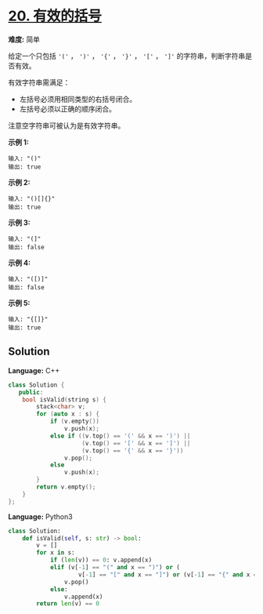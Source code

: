 # [20. 有效的括号](https://leetcode-cn.com/problems/valid-parentheses/)

**难度:** 简单

给定一个只包括 `'('` ， `')'` ， `'{'` ， `'}'` ， `'['` ， `']'` 的字符串，判断字符串是否有效。

有效字符串需满足：
- 左括号必须用相同类型的右括号闭合。
- 左括号必须以正确的顺序闭合。

注意空字符串可被认为是有效字符串。

 **示例 1:** 

```
输入: "()"
输出: true
```

 **示例 2:** 

```
输入: "()[]{}"
输出: true
```

 **示例 3:** 

```
输入: "(]"
输出: false
```

 **示例 4:** 

```
输入: "([)]"
输出: false
```

 **示例 5:** 

```
输入: "{[]}"
输出: true
```

## Solution


**Language:** C++
```C++
class Solution {
   public:
    bool isValid(string s) {
        stack<char> v;
        for (auto x : s) {
            if (v.empty())
                v.push(x);
            else if ((v.top() == '(' && x == ')') ||
                     (v.top() == '[' && x == ']') ||
                     (v.top() == '{' && x == '}'))
                v.pop();
            else
                v.push(x);
        }
        return v.empty();
    }
};

```

**Language:** Python3
```Python
class Solution:
    def isValid(self, s: str) -> bool:
        v = []
        for x in s:
            if (len(v)) == 0: v.append(x)
            elif (v[-1] == "(" and x == ")") or (
                    v[-1] == "[" and x == "]") or (v[-1] == "{" and x == "}"):
                v.pop()
            else:
                v.append(x)
        return len(v) == 0

```